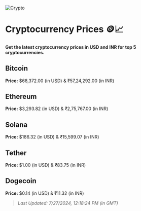 
![Crypto](https://www.techguide.com.au/wp-content/uploads/2020/11/crypto3.jpeg)

# Cryptocurrency Prices 🪙📈

#### Get the latest cryptocurrency prices in USD and INR for top 5 cryptocurrencies.

## Bitcoin

**Price:** $68,372.00 (in USD) & ₹57,24,292.00 (in INR)

## Ethereum

**Price:** $3,293.82 (in USD) & ₹2,75,767.00 (in INR)

## Solana

**Price:** $186.32 (in USD) & ₹15,599.07 (in INR)

## Tether

**Price:** $1.00 (in USD) & ₹83.75 (in INR)

## Dogecoin

**Price:** $0.14 (in USD) & ₹11.32 (in INR)

> _Last Updated: 7/27/2024, 12:18:24 PM (in GMT)_
